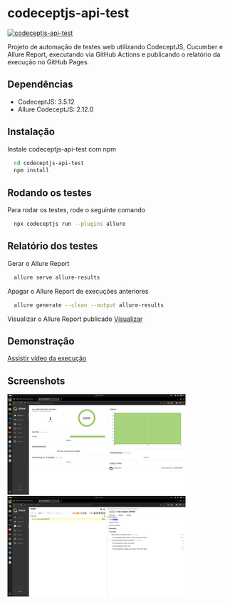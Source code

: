 # codeceptjs-api-test
[![codeceptjs-api-test](https://github.com/rlhorochovec/codeceptjs-api-test/actions/workflows/ci.yml/badge.svg)](https://github.com/rlhorochovec/codeceptjs-api-test/actions/workflows/ci.yml)

Projeto de automação de testes web utilizando CodeceptJS, Cucumber e Allure Report, executando via GitHub Actions e publicando o relatório da execução no GitHub Pages.

## Dependências
- CodeceptJS: 3.5.12
- Allure CodeceptJS: 2.12.0

## Instalação
Instale codeceptjs-api-test com npm

```bash
  cd codeceptjs-api-test
  npm install
```

## Rodando os testes
Para rodar os testes, rode o seguinte comando

```bash
  npx codeceptjs run --plugins allure
```

## Relatório dos testes
Gerar o Allure Report

```bash
  allure serve allure-results
```

Apagar o Allure Report de execuções anteriores

```bash
  allure generate --clean --output allure-results
```

Visualizar o Allure Report publicado
[Visualizar](https://rlhorochovec.github.io/codeceptjs-api-test/)

## Demonstração
[Assistir vídeo da execução](https://youtu.be/HvIuyut5ito)

## Screenshots
<img src="https://github.com/rlhorochovec/codeceptjs-api-test/blob/develop/Screenshots/allure_overview.png" width="400" /> <img src="https://github.com/rlhorochovec/codeceptjs-api-test/blob/develop/Screenshots/allure_suites.png" width="400" />